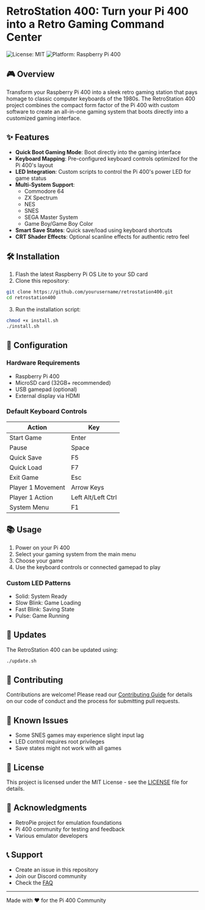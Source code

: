 # RetroStation 400: Turn your Pi 400 into a Retro Gaming Command Center

![License: MIT](https://img.shields.io/badge/License-MIT-green.svg)
![Platform: Raspberry Pi 400](https://img.shields.io/badge/Platform-Raspberry%20Pi%20400-red.svg)

## 🎮 Overview

Transform your Raspberry Pi 400 into a sleek retro gaming station that pays homage to classic computer keyboards of the 1980s. The RetroStation 400 project combines the compact form factor of the Pi 400 with custom software to create an all-in-one gaming system that boots directly into a customized gaming interface.

## ✨ Features

- **Quick Boot Gaming Mode**: Boot directly into the gaming interface
- **Keyboard Mapping**: Pre-configured keyboard controls optimized for the Pi 400's layout
- **LED Integration**: Custom scripts to control the Pi 400's power LED for game status
- **Multi-System Support**: 
  - Commodore 64
  - ZX Spectrum
  - NES
  - SNES
  - SEGA Master System
  - Game Boy/Game Boy Color
- **Smart Save States**: Quick save/load using keyboard shortcuts
- **CRT Shader Effects**: Optional scanline effects for authentic retro feel

## 🛠️ Installation

1. Flash the latest Raspberry Pi OS Lite to your SD card
2. Clone this repository:
```bash
git clone https://github.com/yourusername/retrostation400.git
cd retrostation400
```

3. Run the installation script:
```bash
chmod +x install.sh
./install.sh
```

## 🔧 Configuration

### Hardware Requirements
- Raspberry Pi 400
- MicroSD card (32GB+ recommended)
- USB gamepad (optional)
- External display via HDMI

### Default Keyboard Controls
| Action | Key |
|--------|-----|
| Start Game | Enter |
| Pause | Space |
| Quick Save | F5 |
| Quick Load | F7 |
| Exit Game | Esc |
| Player 1 Movement | Arrow Keys |
| Player 1 Action | Left Alt/Left Ctrl |
| System Menu | F1 |

## 📚 Usage

1. Power on your Pi 400
2. Select your gaming system from the main menu
3. Choose your game
4. Use the keyboard controls or connected gamepad to play

### Custom LED Patterns
- Solid: System Ready
- Slow Blink: Game Loading
- Fast Blink: Saving State
- Pulse: Game Running

## 🔄 Updates

The RetroStation 400 can be updated using:
```bash
./update.sh
```

## 🤝 Contributing

Contributions are welcome! Please read our [Contributing Guide](CONTRIBUTING.md) for details on our code of conduct and the process for submitting pull requests.

## 🐛 Known Issues

- Some SNES games may experience slight input lag
- LED control requires root privileges
- Save states might not work with all games

## 📝 License

This project is licensed under the MIT License - see the [LICENSE](LICENSE) file for details.

## 🙏 Acknowledgments

- RetroPie project for emulation foundations
- Pi 400 community for testing and feedback
- Various emulator developers

## 📞 Support

- Create an issue in this repository
- Join our Discord community
- Check the [FAQ](docs/FAQ.md)

---
Made with ❤️ for the Pi 400 Community
